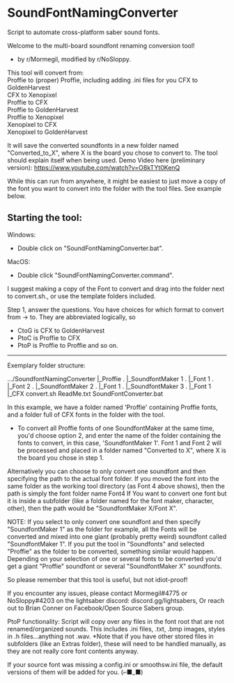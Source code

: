 # SoundFontNamingConverter
Script to automate cross-platform saber sound fonts.

Welcome to the multi-board soundfont renaming conversion tool!
- by r/Mormegil, modified by r/NoSloppy.

This tool will convert from:  
Proffie to (proper) Proffie, including adding .ini files for you
CFX to GoldenHarvest  
CFX to Xenopixel  
Proffie to CFX  
Proffie to GoldenHarvest  
Proffie to Xenopixel  
Xenopixel to CFX  
Xenopixel to GoldenHarvest  

It will save the converted soundfonts in a new folder named "Converted_to_X", where X is the board you chose to convert to.
The tool should explain itself when being used.
Demo Video here (preliminary version):
https://www.youtube.com/watch?v=O8kTYt0KenQ

While this can run from anywhere, it might be easiest to just move a copy of the font you want to convert into the folder with the tool files.
See example below.

Starting the tool:
-----------------
Windows:
- Double click on "SoundFontNamingConverter.bat".

MacOS:
- Double click "SoundFontNamingConverter.command".


I suggest making a copy of the Font to convert and drag into the folder next to convert.sh., or use the template folders included.

Step 1, answer the questions.
You have choices for which format to convert from -> to.
They are abbreviated logically, so
- CtoG is CFX to GoldenHarvest
- PtoC is Proffie to CFX
- PtoP is Proffie to Proffie 
and so on.

-----------------------------
Exemplary folder structure:

.../SoundfontNamingConverter
	|_Proffie
	.	|_SoundfontMaker 1
	.		|_Font 1
	.		|_Font 2
	.	|_SoundfontMaker 2
	.		|_Font 1
	.	|_SoundfontMaker 3
	.		|_Font 1
	|_CFX
	convert.sh
	ReadMe.txt
	SoundFontConverter.bat
	
In this example, we have a folder named 'Proffie' containing Proffie fonts,
and a folder full of CFX fonts in the folder with the tool.
- To convert all Proffie fonts of one SoundfontMaker at the same time,
  you'd choose option 2, and enter the name of the folder containing the fonts to convert, in this case, 'SoundfontMaker 1'.
Font 1 and Font 2 will be processed and placed in a folder named "Converted to X", where X is the board you chose in step 1.

Alternatively you can choose to only convert one soundfont and then specifying the path to the actual font folder. If you moved the font into the same folder as the working tool directory (as Font 4 above shows), then the path is simply the font folder name
Font4
If You want to convert one font but it is inside a subfolder (like a folder named for the font maker, character, other), then the path would be "SoundfontMaker X/Font X". 

NOTE: If you select to only convert one soundfont and then specify "SoundfontMaker 1" as the folder for example, 
all the Fonts will be converted and mixed into one giant (probably pretty weird) soundfont called "SoundfontMaker 1".
If you put the tool in "Soundfonts" and selected "Proffie" as the folder to be converted, something similar would happen. 
Depending on your selection of one or several fonts to be converted you'd get a giant "Proffie" soundfont or several 
"SoundfontMaker X" soundfonts. 

So please remember that this tool is useful, but not idiot-proof!

If you encounter any issues, please contact Mormegil#4775 or NoSloppy#4203 on the lightsaber discord:
discord.gg/lightsabers,
Or reach out to Brian Conner on Facebook/Open Source Sabers group.


PtoP functionality:
Script will copy over any files in the font root that are not renamed/organized sounds. This includes .ini files, .txt, .bmp images, styles in .h files...anything not .wav.
*Note that if you have other stored files in subfolders (like an Extras folder), these will need to be handled manually, as they are not really core font contents anyway.
 
If your source font was missing a config.ini or smoothsw.ini file, the default versions of them will be added for you. (⌐■_■)

